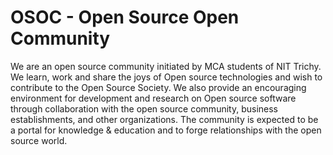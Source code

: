 # OSOC - Open Source Open Community
We are an open source community initiated by MCA students of NIT Trichy. We learn, work and share the joys of Open source technologies and wish to contribute to the Open Source Society. We also provide an encouraging environment for development and research on Open source software through collaboration with the open source community, business establishments, and other organizations. The community is expected to be a portal for knowledge & education and to forge relationships with the open source world.
